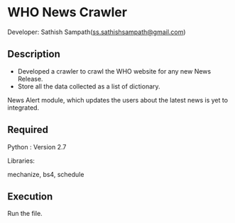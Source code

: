# WHO News Crawler

Developer: Sathish Sampath(ss.sathishsampath@gmail.com)

## Description

* Developed a crawler to crawl the WHO website for any new News Release. 
* Store all the data collected as a list of dictionary.

News Alert module, which updates the users about the latest news is yet to integrated.

## Required 

Python : Version 2.7

Libraries:

mechanize, bs4, schedule


## Execution

Run the file.